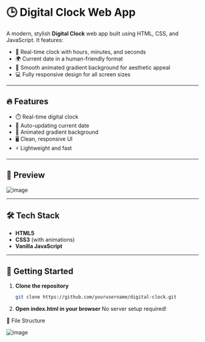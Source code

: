 # 🕒 Digital Clock Web App

A modern, stylish **Digital Clock** web app built using HTML, CSS, and JavaScript. It features:

- 📅 Real-time clock with hours, minutes, and seconds  
- 🌍 Current date in a human-friendly format  
- 🌈 Smooth animated gradient background for aesthetic appeal  
- 💻 Fully responsive design for all screen sizes  

---

## 🔥 Features

- ⏱️ Real-time digital clock
- 📆 Auto-updating current date
- 🎨 Animated gradient background
- 🖥️ Clean, responsive UI
- ⚡ Lightweight and fast

---

## 📸 Preview

![image](https://github.com/user-attachments/assets/30a8dab0-a626-4c00-bad6-c46ac29292d3)


---

## 🛠️ Tech Stack

- **HTML5**
- **CSS3** (with animations)
- **Vanilla JavaScript**

---

## 🚀 Getting Started

1. **Clone the repository**  
   ```bash
   git clone https://github.com/yourusername/digital-clock.git
   ```
2. **Open index.html in your browser**
   No server setup required!

📁 File Structure

![image](https://github.com/user-attachments/assets/4d1fe74c-c6d4-43bf-8df4-d781c823c8e8)

